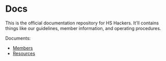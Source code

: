 # Docs

This is the official documentation repository for HS Hackers. It'll contains
things like our guidelines, member information, and operating procedures.

Documents:

* [Members](members.csv)
* [Resources](Resources.md)
